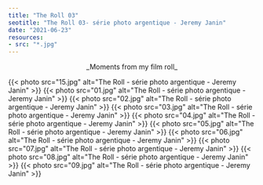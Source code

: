 ```yaml
---
title: "The Roll 03"
seotitle: "The Roll 03- série photo argentique - Jeremy Janin"
date: "2021-06-23"
resources:
- src: "*.jpg"
---
```

<center> _Moments from my film roll_ </center>

{{< photo src="15.jpg" alt="The Roll - série photo argentique - Jeremy Janin" >}}
{{< photo src="01.jpg" alt="The Roll - série photo argentique - Jeremy Janin" >}}
{{< photo src="02.jpg" alt="The Roll - série photo argentique - Jeremy Janin" >}}
{{< photo src="03.jpg" alt="The Roll - série photo argentique - Jeremy Janin" >}}
{{< photo src="04.jpg" alt="The Roll - série photo argentique - Jeremy Janin" >}}
{{< photo src="05.jpg" alt="The Roll - série photo argentique - Jeremy Janin" >}}
{{< photo src="06.jpg" alt="The Roll - série photo argentique - Jeremy Janin" >}}
{{< photo src="07.jpg" alt="The Roll - série photo argentique - Jeremy Janin" >}}
{{< photo src="08.jpg" alt="The Roll - série photo argentique - Jeremy Janin" >}}
{{< photo src="09.jpg" alt="The Roll - série photo argentique - Jeremy Janin" >}}
